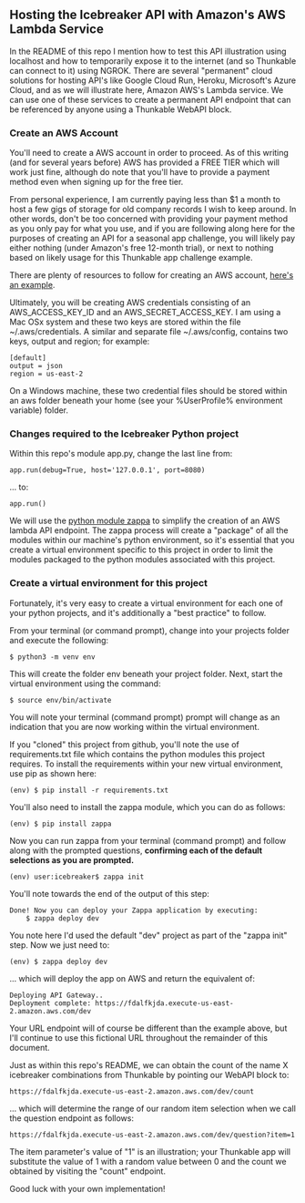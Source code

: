 ## Hosting the Icebreaker API with Amazon's AWS Lambda Service 

In the README of this repo I mention how to test this API illustration using
localhost and how to temporarily expose it to the internet (and so Thunkable
can connect to it) using NGROK.  There are several "permanent" cloud solutions
for hosting API's like Google Cloud Run, Heroku, Microsoft's Azure Cloud, and
as we will illustrate here, Amazon AWS's Lambda service.   We can use one of
these services to create a permanent API endpoint that can be referenced by
anyone using a Thunkable WebAPI block.

### Create an AWS Account

You'll need to create a AWS account in order to proceed.   As of this writing
(and for several years before) AWS has provided a FREE TIER which will work just
fine, although do note that you'll have to provide a payment method even when
signing up for the free tier.  

From personal experience, I am currently paying less than $1 a month to host a
few gigs of storage for old company records I wish to keep around.  In other
words, don't be too concerned with providing your payment method as you only
pay for what you use, and if you are following along here for the purposes of
creating an API for a seasonal app challenge, you will likely pay either
nothing (under Amazon's free 12-month trial), or next to nothing based on
likely usage for this Thunkable app challenge example.  

There are plenty of resources to follow for creating an AWS account, [here's
an example](https://aws.amazon.com/premiumsupport/knowledge-center/create-and-activate-aws-account/).   

Ultimately, you will be creating AWS credentials
consisting of an AWS_ACCESS_KEY_ID and an AWS_SECRET_ACCESS_KEY.  I am using a
Mac OSx system and these two keys are stored within the file ~/.aws/credentials.  A similar
and separate file ~/.aws/config, contains two keys, output and region; for
example:

    [default]
    output = json
    region = us-east-2

On a Windows machine, these two credential files should be stored within an
aws folder beneath your home (see your %UserProfile% environment variable)
folder.

### Changes required to the Icebreaker Python project

Within this repo's module app.py, change the last line from:

    app.run(debug=True, host='127.0.0.1', port=8080)

… to:

    app.run()

We will use the [python module zappa](https://github.com/Miserlou/Zappa) to
simplify the creation of an AWS lambda API endpoint.  The zappa process will
create a "package" of all the modules within our machine's python environment,
so it's essential that you create a virtual environment specific to this
project in order to limit the modules packaged to the python modules associated with this
project.

### Create a virtual environment for this project

Fortunately, it's very easy to create a virtual environment for each one of
your python projects, and it's additionally a "best practice" to follow.

From your terminal (or command prompt), change into your projects folder and execute
the following:

    $ python3 -m venv env

This will create the folder env beneath your project folder.  Next, start the
virtual environment using the command:

    $ source env/bin/activate

You will note your terminal (command prompt) prompt will change as an
indication that you are now working within the virtual environment.

If you "cloned" this project from github, you'll note the use of
requirements.txt file which contains the python modules this project requires.
To install the requirements within your new virtual environment, use pip as
shown here:

    (env) $ pip install -r requirements.txt

You'll also need to install the zappa module, which you can do as follows:

    (env) $ pip install zappa

Now you can run zappa from your terminal (command prompt) and follow along
with the prompted questions, **confirming each of the default selections as
you are prompted.**

    (env) user:icebreaker$ zappa init

You'll note towards the end of the output of this step:


    Done! Now you can deploy your Zappa application by executing:
        $ zappa deploy dev

You note here I'd used the default "dev" project as part of the
"zappa init" step.  Now we just need to:

    (env) $ zappa deploy dev

… which will deploy the app on AWS and return the equivalent of:

    Deploying API Gateway..
    Deployment complete: https://fdalfkjda.execute-us-east-2.amazon.aws.com/dev

Your URL endpoint will of course be different than the example above, but I'll
continue to use this fictional URL throughout the remainder of this document.

Just as within this repo's README, we can obtain the count of the name X 
icebreaker combinations from Thunkable by pointing our WebAPI block to:

    https://fdalfkjda.execute-us-east-2.amazon.aws.com/dev/count

… which will determine the range of our random item selection when we call the question endpoint as follows:

    https://fdalfkjda.execute-us-east-2.amazon.aws.com/dev/question?item=1

The item parameter's value of "1" is an illustration; your Thunkable app will substitute the
value of 1 with a random value between 0 and the count we obtained by visiting
the "count" endpoint.

Good luck with your own implementation!



